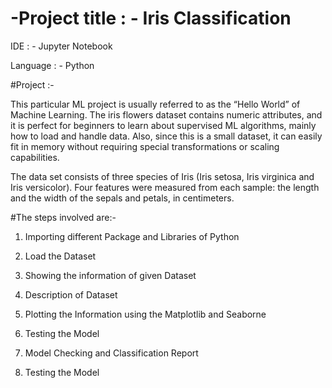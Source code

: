 # -Project title : - Iris Classification 
IDE : - Jupyter Notebook

Language : - Python 

#Project :-



This particular ML project is usually referred to as the “Hello World” of Machine Learning. The iris flowers dataset contains numeric attributes, and it is perfect for beginners to learn about supervised ML algorithms, mainly how to load and handle data. Also, since this is a small dataset, it can easily fit in memory without requiring special transformations or scaling capabilities.



The data set consists of three species of Iris (Iris setosa, Iris virginica and Iris versicolor). Four features were measured from each sample: the length and the width of the sepals and petals, in centimeters.



#The steps involved are:-



1. Importing different Package and Libraries of Python

2. Load the Dataset

3. Showing the information of given Dataset

4. Description of Dataset

5. Plotting the Information using the Matplotlib and Seaborne

6. Testing the Model

7. Model Checking and Classification Report

8. Testing the Model

